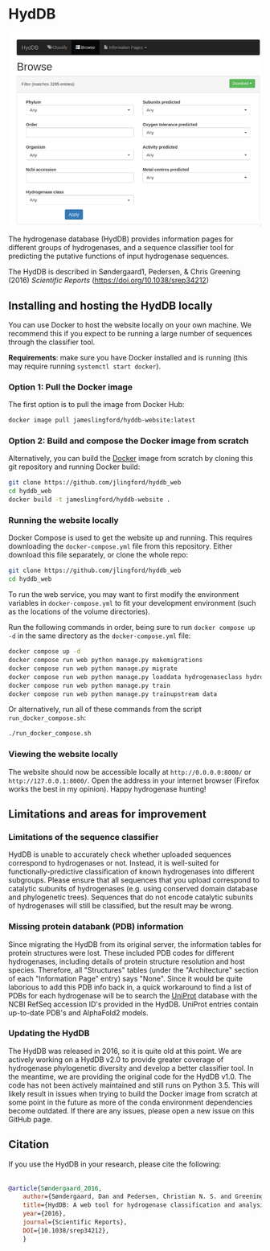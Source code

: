 # HydDB

![HydDB website screenshot](./banner_image_hyddb.png)

The hydrogenase database (HydDB) provides information pages for different groups of hydrogenases, and a sequence classifier tool for predicting the putative functions of input hydrogenase sequences.

The HydDB is described in Søndergaard1, Pedersen, & Chris Greening (2016) *Scientific Reports* (<https://doi.org/10.1038/srep34212>)

## Installing and hosting the HydDB locally

You can use Docker to host the website locally on your own machine.
We recommend this if you expect to be running a large number of sequences through the classifier tool.

**Requirements**: make sure you have Docker installed and is running (this may require running `systemctl start docker`).

### Option 1: Pull the Docker image

The first option is to pull the image from Docker Hub:

```bash
docker image pull jameslingford/hyddb-website:latest
```

### Option 2: Build and compose the Docker image from scratch

Alternatively, you can build the [Docker](https://www.docker.com) image from scratch by cloning this git repository and running Docker build:

```bash
git clone https://github.com/jlingford/hyddb_web
cd hyddb_web
docker build -t jameslingford/hyddb-website .
```

### Running the website locally

Docker Compose is used to get the website up and running. This requires downloading the `docker-compose.yml` file from this repository.
Either download this file separately, or clone the whole repo:

```bash
git clone https://github.com/jlingford/hyddb_web
cd hyddb_web
```

To run the web service, you may want to first modify the environment variables in
`docker-compose.yml` to fit your development environment (such as the locations of the volume directories).

Run the following commands in order, being sure to run `docker compose up -d` in the same directory as the `docker-compose.yml` file:

```bash
docker compose up -d
docker compose run web python manage.py makemigrations
docker compose run web python manage.py migrate
docker compose run web python manage.py loaddata hydrogenaseclass hydrogenasesequence geneticorganisation
docker compose run web python manage.py train
docker compose run web python manage.py trainupstream data
```

Or alternatively, run all of these commands from the script `run_docker_compose.sh`:

```bash
./run_docker_compose.sh
```

### Viewing the website locally

The website should now be accessible locally at `http://0.0.0.0:8000/` or `http://127.0.0.1:8000/`.
Open the address in your internet browser (Firefox works the best in my opinion).
Happy hydrogenase hunting!

## Limitations and areas for improvement

### Limitations of the sequence classifier

HydDB is unable to accurately check whether uploaded sequences correspond to hydrogenases or not. Instead, it is well-suited for functionally-predictive classification of known hydrogenases into different subgroups. Please ensure that all sequences that you upload correspond to catalytic subunits of hydrogenases (e.g. using conserved domain database and phylogenetic trees). Sequences that do not encode catalytic subunits of hydrogenases will still be classified, but the result may be wrong.

### Missing protein databank (PDB) information

Since migrating the HydDB from its original server, the information tables for protein structures were lost.
These included PDB codes for different hydrogenases, including details of protein structure resolution and host species.
Therefore, all "Structures" tables (under the "Architecture" section of each "Information Page" entry) says "None".
Since it would be quite laborious to add this PDB info back in, a quick workaround to find a list of PDBs for each hydrogenase will be to search the [UniProt](https://www.uniprot.org/id-mapping) database with the NCBI RefSeq accession ID's provided in the HydDB.
UniProt entries contain up-to-date PDB's and AlphaFold2 models.

### Updating the HydDB

The HydDB was released in 2016, so it is quite old at this point.
We are actively working on a HydDB v2.0 to provide greater coverage of hydrogenase phylogenetic diversity and develop a better classifier tool.
In the meantime, we are providing the original code for the HydDB v1.0.
The code has not been actively maintained and still runs on Python 3.5.
This will likely result in issues when trying to build the Docker image from scratch at some point in the future as more of the conda environment dependencies become outdated.
If there are any issues, please open a new issue on this GitHub page.

## Citation

If you use the HydDB in your research, please cite the following:

```bibtex

@article{Søndergaard_2016,
    author={Søndergaard, Dan and Pedersen, Christian N. S. and Greening, Chris},
    title={HydDB: A web tool for hydrogenase classification and analysis},
    year={2016},
    journal={Scientific Reports},
    DOI={10.1038/srep34212},
    }

```
